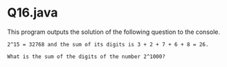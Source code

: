 # Q16.java
This program outputs the solution of the following question to the console.

```:Q16 : Power digit sum
2^15 = 32768 and the sum of its digits is 3 + 2 + 7 + 6 + 8 = 26.

What is the sum of the digits of the number 2^1000?

```